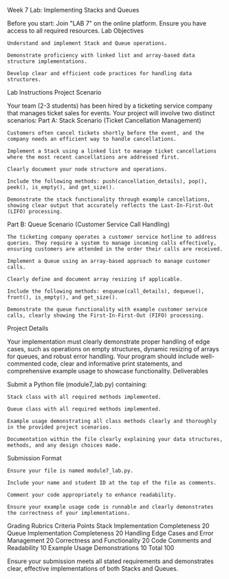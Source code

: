 Week 7 Lab: Implementing Stacks and Queues

Before you start: Join "LAB 7" on the online platform. Ensure you have access to all required resources.
Lab Objectives

    Understand and implement Stack and Queue operations.

    Demonstrate proficiency with linked list and array-based data structure implementations.

    Develop clear and efficient code practices for handling data structures.

Lab Instructions
Project Scenario

Your team (2-3 students) has been hired by a ticketing service company that manages ticket sales for events. Your project will involve two distinct scenarios:
Part A: Stack Scenario (Ticket Cancellation Management)

    Customers often cancel tickets shortly before the event, and the company needs an efficient way to handle cancellations.

    Implement a Stack using a linked list to manage ticket cancellations where the most recent cancellations are addressed first.

    Clearly document your node structure and operations.

    Include the following methods: push(cancellation_details), pop(), peek(), is_empty(), and get_size().

    Demonstrate the stack functionality through example cancellations, showing clear output that accurately reflects the Last-In-First-Out (LIFO) processing.

Part B: Queue Scenario (Customer Service Call Handling)

    The ticketing company operates a customer service hotline to address queries. They require a system to manage incoming calls effectively, ensuring customers are attended in the order their calls are received.

    Implement a Queue using an array-based approach to manage customer calls.

    Clearly define and document array resizing if applicable.

    Include the following methods: enqueue(call_details), dequeue(), front(), is_empty(), and get_size().

    Demonstrate the queue functionality with example customer service calls, clearly showing the First-In-First-Out (FIFO) processing.

Project Details

Your implementation must clearly demonstrate proper handling of edge cases, such as operations on empty structures, dynamic resizing of arrays for queues, and robust error handling. Your program should include well-commented code, clear and informative print statements, and comprehensive example usage to showcase functionality.
Deliverables

Submit a Python file (module7_lab.py) containing:

    Stack class with all required methods implemented.

    Queue class with all required methods implemented.

    Example usage demonstrating all class methods clearly and thoroughly in the provided project scenarios.

    Documentation within the file clearly explaining your data structures, methods, and any design choices made.

Submission Format

    Ensure your file is named module7_lab.py.

    Include your name and student ID at the top of the file as comments.

    Comment your code appropriately to enhance readability.

    Ensure your example usage code is runnable and clearly demonstrates the correctness of your implementations.

Grading Rubrics
Criteria 	Points
Stack Implementation Completeness 	20
Queue Implementation Completeness 	20
Handling Edge Cases and Error Management 	20
Correctness and Functionality 	20
Code Comments and Readability 	10
Example Usage Demonstrations 	10
Total 	100

Ensure your submission meets all stated requirements and demonstrates clear, effective implementations of both Stacks and Queues.